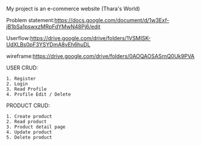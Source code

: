 My project is an e-commerce website (Thara's World)

Problem statement:https://docs.google.com/document/d/1w3Exf-jB1bSa1pswxzMRpFdYMwN48Pj6/edit

Userflow:https://drive.google.com/drive/folders/1VSMISK-UdXLBs0pF3YSYDmA8vEh6huDL

wireframe:https://drive.google.com/drive/folders/0AOQAOSASrnQ0Uk9PVA


USER CRUD:

    1. Register 
    2. Login 
    3. Read Profile
    4. Profile Edit / Delete

PRODUCT CRUD:

    1. Create product
    2. Read product
    3. Product detail page
    4. Update product
    5. Delete product

